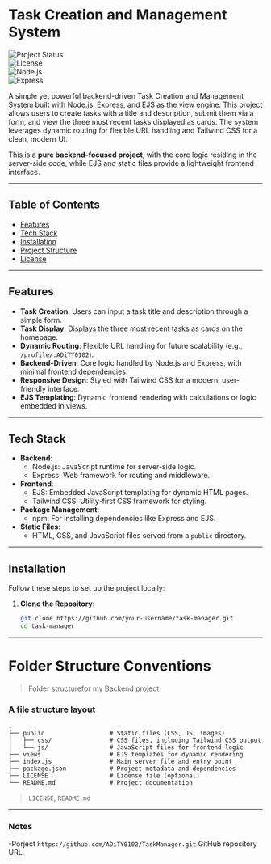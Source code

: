 # Task Creation and Management System

![Project Status](https://img.shields.io/badge/status-in%20progress-orange)  
![License](https://img.shields.io/badge/license-MIT-blue)  
![Node.js](https://img.shields.io/badge/Node.js-v18.x-green)  
![Express](https://img.shields.io/badge/Express-v4.x-blue)

A simple yet powerful backend-driven Task Creation and Management System built with Node.js, Express, and EJS as the view engine. This project allows users to create tasks with a title and description, submit them via a form, and view the three most recent tasks displayed as cards. The system leverages dynamic routing for flexible URL handling and Tailwind CSS for a clean, modern UI.

This is a **pure backend-focused project**, with the core logic residing in the server-side code, while EJS and static files provide a lightweight frontend interface.

---

## Table of Contents

- [Features](#features)
- [Tech Stack](#tech-stack)
- [Installation](#installation)
- [Project Structure](#project-structure)
- [License](#license)

---

## Features

- **Task Creation**: Users can input a task title and description through a simple form.
- **Task Display**: Displays the three most recent tasks as cards on the homepage.
- **Dynamic Routing**: Flexible URL handling for future scalability (e.g., `/profile/:ADiTY0102`).
- **Backend-Driven**: Core logic handled by Node.js and Express, with minimal frontend dependencies.
- **Responsive Design**: Styled with Tailwind CSS for a modern, user-friendly interface.
- **EJS Templating**: Dynamic frontend rendering with calculations or logic embedded in views.

---

## Tech Stack

- **Backend**:
  - Node.js: JavaScript runtime for server-side logic.
  - Express: Web framework for routing and middleware.
- **Frontend**:
  - EJS: Embedded JavaScript templating for dynamic HTML pages.
  - Tailwind CSS: Utility-first CSS framework for styling.
- **Package Management**:
  - npm: For installing dependencies like Express and EJS.
- **Static Files**:
  - HTML, CSS, and JavaScript files served from a `public` directory.

---

## Installation

Follow these steps to set up the project locally:

1. **Clone the Repository**:
   ```bash
   git clone https://github.com/your-username/task-manager.git
   cd task-manager

---

Folder Structure Conventions
============================

> Folder structurefor my Backend project

### A file structure layout

    .
    ├── public                  # Static files (CSS, JS, images)
    │   ├── css/                # CSS files, including Tailwind CSS output
    │   └── js/                 # JavaScript files for frontend logic
    ├── views                   # EJS templates for dynamic rendering
    ├── index.js                # Main server file and entry point
    ├── package.json            # Project metadata and dependencies
    ├── LICENSE                 # License file (optional)
    └── README.md               # Project documentation

> `LICENSE`, `README.md`
---

### Notes
-Porject `https://github.com/ADiTY0102/TaskManager.git` GitHub repository URL.

